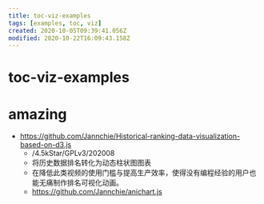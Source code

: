 ```yaml
---
title: toc-viz-examples
tags: [examples, toc, viz]
created: 2020-10-05T09:39:41.056Z
modified: 2020-10-22T16:09:43.158Z
---
```


# toc-viz-examples

# amazing

- https://github.com/Jannchie/Historical-ranking-data-visualization-based-on-d3.js
  - /4.5kStar/GPLv3/202008
  - 将历史数据排名转化为动态柱状图图表
  - 在降低此类视频的使用门槛与提高生产效率，使得没有编程经验的用户也能无痛制作排名可视化动画。
  - https://github.com/Jannchie/anichart.js
